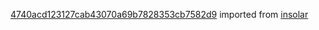 [4740acd123127cab43070a69b7828353cb7582d9](https://github.com/insolar/insolar/commit/4740acd123127cab43070a69b7828353cb7582d9) imported from [insolar](https://github.com/insolar/insolar)
